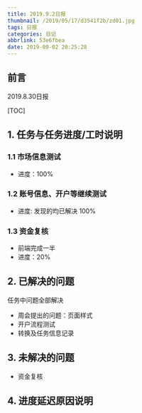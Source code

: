 ```yaml
---
title: 2019.9.2日报
thumbnail: /2019/05/17/d3541f2b/zd01.jpg
tags: 日报
categories: 日记
abbrlink: 53e6fbea
date: 2019-09-02 20:25:28
---
```


## 前言

2019.8.30日报

[TOC]

<!--More-->

## 1. 任务与任务进度/工时说明

### 1.1 市场信息测试

- 进度：100%

### 1.2 账号信息、开户等继续测试

- 进度: 发现的均已解决 100%

### 1.3 资金复核

- 前端完成一半
- 进度：20%

## 2. 已解决的问题

任务中问题全部解决

- 周会提出的问题：页面样式
- 开户流程测试
- 转换及任务信息记录

## 3. 未解决的问题

- 资金复核

## 4. 进度延迟原因说明
